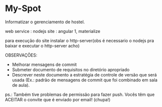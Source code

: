 # My-Spot
Informatizar o gerenciamento de hostel.

web service : nodejs
site : angular 1, materialize

para execução do site instalar o http-server(obs é necessario o nodejs pra baixar e executar o http-server acho)


OBSERVAÇÕES: 
- Melhorar mensagens de commit
- Submeter documento de requisitos no diretório apropriado
- Descrever neste documento a estratégia de controle de versão que será usada (Ex.: padrão de mensagens de commit que foi combinado em sala de aula).


ps.: Também tive problemas de permissão para fazer push. Vocês têm que ACEITAR o convite que é enviado por email! (chupa!)

